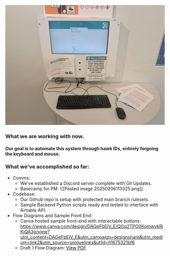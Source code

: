 ![kiosk](./images/kiosk.jpg "")
### What we are working with now.

#### Our goal is to automate this system through hawk IDs, entirely forgoing the keyboard and mouse. 

### What we've accomplished so far:
- Comms:
	- We've established a Discord server complete with Git Updates.
	- Basecamp for PM.
![[Pasted image 20250206113325.png]]
- Codebase:
	- Our Github repo is setup with protected main branch rulesets.
	- Sample Backend Python scripts ready and tested to interface with Airtable API.
- Flow Diagrams and Sample Front End:
	- Canva hosted sample front-end with interactable buttons: https://www.canva.com/design/DAGeFbEjV_E/QGq2TPO0KomwykRjKjQA3g/view?utm_content=DAGeFbEjV_E&utm_campaign=designshare&utm_medium=link2&utm_source=uniquelinks&utlId=h1675321bf6
	- Draft 1 Flow Diagram: [View PDF](./images/Application_Flowchart_v1-1.pdf)
